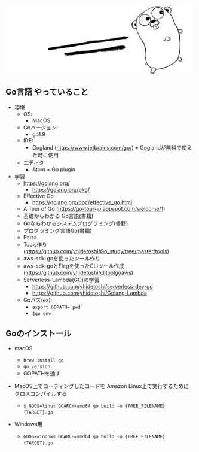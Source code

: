 ![Alt Text](https://github.com/yhidetoshi/Pictures/raw/master/Go_study/Golang-top.png)

## Go言語 やっていること



- 環境　
  - OS:
    - MacOS
  - Goバージョン:  
    - go1.9
  - IDE:
    - Gogland (https://www.jetbrains.com/go/) ※ Goglandが無料で使えた時に使用
  - エディタ
    - Atom + Go plugin
- 学習
  - https://golang.org/
    - https://golang.org/pkg/
  - Effective Go
    - https://golang.org/doc/effective_go.html  
  - A Tour of Go (https://go-tour-jp.appspot.com/welcome/1)
  - 基礎からわかる Go言語(書籍)
  - Goならわかるシステムプログラミング(書籍)
  - プログラミング言語Go(書籍)
  - Paiza
  - Tools作り (https://github.com/yhidetoshi/Go_study/tree/master/tools)
  - aws-sdk-goを使ったツール作り
  - aws-sdk-goとFlagを使ったCLIツール作成(https://github.com/yhidetoshi/clitoolgoaws)
  - Serverless-Lambda(GO)の学習
    - https://github.com/yhidetoshi/serverless-dev-go
    - https://github.com/yhidetoshi/Golang-Lambda
  - Goパス(ex):
    - ```export GOPATH=`pwd` ```
    - `$go env`

## Goのインストール
- macOS
  - `brew install go`
  - `go version`
  - GOPATHを通す

- MacOS上でコーディングしたコードを Amazon Linux上で実行するためにクロスコンパイルする
  - `$ GOOS=linux GOARCH=amd64 go build -o {FREE_FILENAME} {TARGET}.go`
- Windows用
  - `GOOS=windows GOARCH=amd64 go build -o {FREE_FILENAME} {TARGET}.go`
